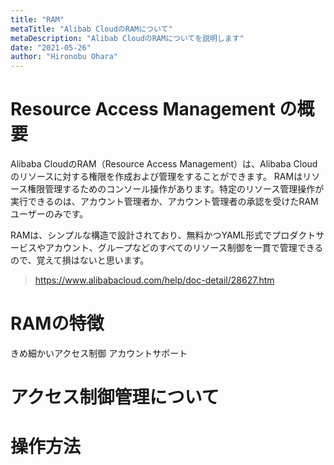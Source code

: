 ```yaml
---
title: "RAM"
metaTitle: "Alibab CloudのRAMについて"
metaDescription: "Alibab CloudのRAMについてを説明します"
date: "2021-05-26"
author: "Hironobu Ohara"
---
```




# Resource Access Management の概要

Alibaba CloudのRAM（Resource Access Management）は、Alibaba Cloudのリソースに対する権限を作成および管理をすることができます。
RAMはリソース権限管理するためのコンソール操作があります。特定のリソース管理操作が実行できるのは、アカウント管理者か、アカウント管理者の承認を受けたRAMユーザーのみです。

RAMは、シンプルな構造で設計されており、無料かつYAML形式でプロダクトサービスやアカウント、グループなどのすべてのリソース制御を一貫で管理できるので、覚えて損はないと思います。
> https://www.alibabacloud.com/help/doc-detail/28627.htm

# RAMの特徴

きめ細かいアクセス制御
アカウントサポート


# アクセス制御管理について


# 操作方法



